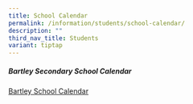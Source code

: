 ```yaml
---
title: School Calendar
permalink: /information/students/school-calendar/
description: ""
third_nav_title: Students
variant: tiptap
---
```

<h5>Bartley Secondary School Calendar</h5>
<p><a href="https://calendar.google.com/calendar/embed?src=c_ngg4h5g83e6gk2nv5kjgp69alo%40group.calendar.google.com&amp;ctz=Asia%2FSingapore" rel="noopener noreferrer nofollow" target="_blank">Bartley School Calendar</a>
</p>